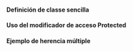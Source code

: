 <h4>Definición de classe sencilla</h4>

<h4>Uso del modificador de acceso Protected</h4>

<h4>Ejemplo de herencia múltiple</h4>

